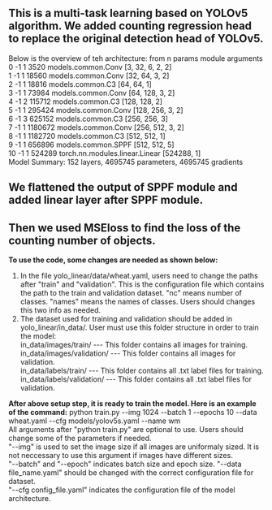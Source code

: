 ## This is a multi-task learning based on YOLOv5 algorithm. We added counting regression head to replace the original detection head of YOLOv5.
Below is the overview of teh architecture:
                 from  n    params  module                                  arguments                     
  0                -1  1      3520  models.common.Conv                      [3, 32, 6, 2, 2]              
  1                -1  1     18560  models.common.Conv                      [32, 64, 3, 2]                
  2                -1  1     18816  models.common.C3                        [64, 64, 1]                   
  3                -1  1     73984  models.common.Conv                      [64, 128, 3, 2]               
  4                -1  2    115712  models.common.C3                        [128, 128, 2]                 
  5                -1  1    295424  models.common.Conv                      [128, 256, 3, 2]              
  6                -1  3    625152  models.common.C3                        [256, 256, 3]                 
  7                -1  1   1180672  models.common.Conv                      [256, 512, 3, 2]              
  8                -1  1   1182720  models.common.C3                        [512, 512, 1]                 
  9                -1  1    656896  models.common.SPPF                      [512, 512, 5]                 
 10                -1  1    524289  torch.nn.modules.linear.Linear          [524288, 1]                   
Model Summary: 152 layers, 4695745 parameters, 4695745 gradients

## We flattened the output of SPPF module and added linear layer after SPPF module. <br />
## Then we used MSEloss to find the loss of the counting number of objects.


**To use the code, some changes are needed as shown below:**
1. In the file yolo_linear/data/wheat.yaml, users need to change the paths after "train" and "validation". This is the configuration file which contains the path to the train and validation dataset. "nc" means number of classes. "names" means the names of classes. Users should changes this two info as needed.<br />
2. The dataset used for training and validation should be added in yolo_linear/in_data/. User must use this folder structure in order to train the model:<br />
in_data/images/train/  --- This folder contains all images for training.<br />
in_data/images/validation/  --- This folder contains all images for validation.<br />
in_data/labels/train/  --- This folder contains all .txt label files for training.<br />
in_data/labels/validation/  --- This folder contains all .txt label files for validation.<br />

**After above setup step, it is ready to train the model. Here is an example of the command:**
python train.py --img 1024 --batch 1 --epochs 10 --data wheat.yaml --cfg models/yolov5s.yaml --name wm<br />
All arguments after "python train.py" are optional to use. Users should change some of the parameters if needed. <br />
"--img" is used to set the image size if all images are uniformaly sized. It is not neccessary to use this argument if images have different sizes.<br />
"--batch" and "--epoch" indicates batch size and epoch size. "--data file_name.yaml" should be changed with the correct configuration file for dataset.<br />
"--cfg config_file.yaml" indicates the configuration file of the model architecture. <br />
